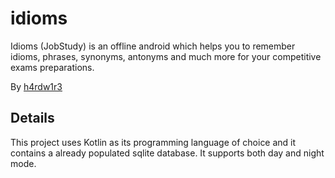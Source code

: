 # idioms

Idioms (JobStudy) is an offline android which helps you to remember idioms, phrases, synonyms, antonyms and much more for your competitive exams preparations.

By [h4rdw1r3](https://github.com/h4rdw1r3)

## Details

This project uses Kotlin as its programming language of choice and it contains a already populated sqlite database. It supports both day and night mode.
